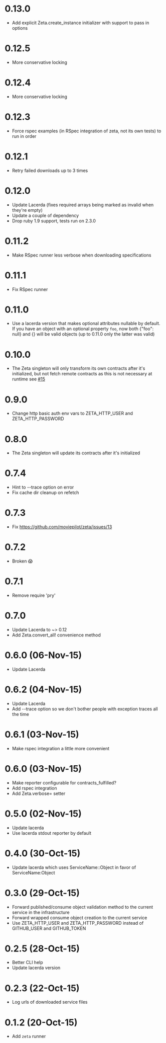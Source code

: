 # 0.13.0
- Add explicit Zeta.create_instance initializer with support to pass in options

# 0.12.5
- More conservative locking

# 0.12.4
- More conservative locking

# 0.12.3
- Force rspec examples (in RSpec integration of zeta, not its own tests) to run in order

# 0.12.1
- Retry failed downloads up to 3 times

# 0.12.0
- Update Lacerda (fixes required arrays being marked as invalid
  when they're empty)
- Update a couple of dependency
- Drop ruby 1.9 support, tests run on 2.3.0

# 0.11.2
- Make RSpec runner less verbose when downloading specifications

# 0.11.1
- Fix RSpec runner

# 0.11.0
- Use a lacerda version that makes optional attributes nullable by
  default. If you have an object with an optional property `foo`,
  now both {"foo": null} and {} will be valid objects (up to 0.11.0
  only the latter was valid)

# 0.10.0
- The Zeta singleton will only transform its own contracts after it's
  initialized, but not fetch remote contracts as this is not necessary
  at runtime see [#15](https://github.com/moviepilot/zeta/issues/15)

# 0.9.0
- Change http basic auth env vars to ZETA_HTTP_USER and ZETA_HTTP_PASSWORD

# 0.8.0
- The Zeta singleton will update its contracts after it's initialized

# 0.7.4
- Hint to --trace option on error
- Fix cache dir cleanup on refetch

# 0.7.3
- Fix https://github.com/moviepilot/zeta/issues/13

# 0.7.2
- Broken 😱

# 0.7.1
- Remove require 'pry'

# 0.7.0
- Update Lacerda to ~> 0.12
- Add Zeta.convert_all! convenience method

# 0.6.0 (06-Nov-15)
- Update Lacerda

# 0.6.2 (04-Nov-15)
- Update Lacerda
- Add --trace option so we don't bother people with exception traces all the time

# 0.6.1 (03-Nov-15)
- Make rspec integration a little more convenient

# 0.6.0 (03-Nov-15)
- Make reporter configurable for contracts_fulfilled?
- Add rspec integration
- Add Zeta.verbose= setter

# 0.5.0 (02-Nov-15)
- Update lacerda
- Use lacerda stdout reporter by default

# 0.4.0 (30-Oct-15)
- Update lacerda which uses ServiceName::Object in favor of ServiceName:Object

# 0.3.0 (29-Oct-15)
- Forward published/consume object validation method to the current service in the infrastructure
- Forward wrapped consume object creation to the current service
- Use ZETA_HTTP_USER and ZETA_HTTP_PASSWORD instead of GITHUB_USER and GITHUB_TOKEN

# 0.2.5 (28-Oct-15)
- Better CLI help
- Update lacerda version

# 0.2.3 (22-Oct-15)
- Log urls of downloaded service files

# 0.1.2 (20-Oct-15)
- Add `zeta` runner
